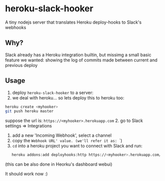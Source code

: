 # heroku-slack-hooker
A tiny nodejs server that translates Heroku deploy-hooks to Slack's webhooks 

## Why?
Slack already has a Heroku integration builtin, but missimg a small basic feature we wanted: showing the log of commits made between current and previous deploy

## Usage
1. deploy `heroku-slack-hooker` to a server:
  1. we deal with heroku... so lets deploy this to heroku too: 
  ```sh
  heroku create <myhooker>
  git push heroku master
  ```
  suppose the url is: `https://<myhooker>.herokuapp.com`
2. go to Slack settings => Integrations 
  1. add a new 'Incoming Webhook', select a channel
  2. copy the `Webhook URL' value. (we'll refer it as: `<slack-webhook-url>`)
3. `cd` into a heroku project you want to connect with Slack and run:

  ```sh
     heroku addons:add deployhooks:http https://<myhooker>.herokuapp.com/hook/<slack-webhook-url>
  ```
  (this can be also done in Heorku's dashboard webui)

It should work now :)
  
  

